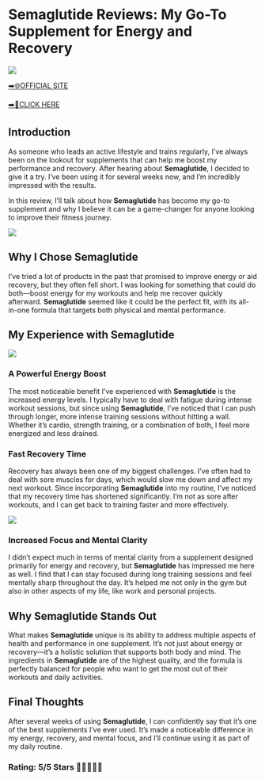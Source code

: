 # **Semaglutide Reviews**: My Go-To Supplement for Energy and Recovery

[![](https://static.vecteezy.com/system/resources/thumbnails/019/896/014/small/buy-now-gradient-button-with-cart-symbol-buy-now-illustration-png.png)](https://edetoop.top/lander/sugarpreland-1/betteru.html) 

[➡️🌐OFFICIAL SITE](https://edetoop.top/lander/sugarpreland-1/betteru.html) 

[➡️🔗CLICK HERE](https://edetoop.top/lander/sugarpreland-1/betteru.html) 


## Introduction

As someone who leads an active lifestyle and trains regularly, I’ve always been on the lookout for supplements that can help me boost my performance and recovery. After hearing about **Semaglutide**, I decided to give it a try. I’ve been using it for several weeks now, and I’m incredibly impressed with the results.

In this review, I’ll talk about how **Semaglutide** has become my go-to supplement and why I believe it can be a game-changer for anyone looking to improve their fitness journey.

[![](https://wallpapers.com/images/hd/red-order-now-button-udg4jcj4arvn8b0n-2.png)](https://edetoop.top/lander/sugarpreland-1/betteru.html)  

## Why I Chose **Semaglutide**

I’ve tried a lot of products in the past that promised to improve energy or aid recovery, but they often fell short. I was looking for something that could do both—boost energy for my workouts and help me recover quickly afterward. **Semaglutide** seemed like it could be the perfect fit, with its all-in-one formula that targets both physical and mental performance.

## My Experience with **Semaglutide**

[![](https://static.vecteezy.com/system/resources/thumbnails/019/896/014/small/buy-now-gradient-button-with-cart-symbol-buy-now-illustration-png.png)](https://edetoop.top/lander/sugarpreland-1/betteru.html)

### A Powerful Energy Boost

The most noticeable benefit I’ve experienced with **Semaglutide** is the increased energy levels. I typically have to deal with fatigue during intense workout sessions, but since using **Semaglutide**, I’ve noticed that I can push through longer, more intense training sessions without hitting a wall. Whether it’s cardio, strength training, or a combination of both, I feel more energized and less drained.

### Fast Recovery Time

Recovery has always been one of my biggest challenges. I’ve often had to deal with sore muscles for days, which would slow me down and affect my next workout. Since incorporating **Semaglutide** into my routine, I’ve noticed that my recovery time has shortened significantly. I’m not as sore after workouts, and I can get back to training faster and more effectively.

[![](https://wallpapers.com/images/hd/red-order-now-button-udg4jcj4arvn8b0n-2.png)](https://edetoop.top/lander/sugarpreland-1/betteru.html)  

### Increased Focus and Mental Clarity

I didn’t expect much in terms of mental clarity from a supplement designed primarily for energy and recovery, but **Semaglutide** has impressed me here as well. I find that I can stay focused during long training sessions and feel mentally sharp throughout the day. It’s helped me not only in the gym but also in other aspects of my life, like work and personal projects.

## Why **Semaglutide** Stands Out

What makes **Semaglutide** unique is its ability to address multiple aspects of health and performance in one supplement. It’s not just about energy or recovery—it’s a holistic solution that supports both body and mind. The ingredients in **Semaglutide** are of the highest quality, and the formula is perfectly balanced for people who want to get the most out of their workouts and daily activities.

## Final Thoughts

After several weeks of using **Semaglutide**, I can confidently say that it’s one of the best supplements I’ve ever used. It’s made a noticeable difference in my energy, recovery, and mental focus, and I’ll continue using it as part of my daily routine.

### Rating: 5/5 Stars 🌟🌟🌟🌟🌟
